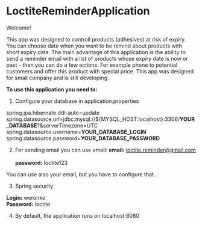 # LoctiteReminderApplication

Welcome!

This app was designed to controll products (adhesives) at risk of expiry. You can choose date when you want to be remind about products with short expiry date. 
The main advantage of this application is the ability to send a reminder email with a list of products whose expiry date is now or past - then you can do a few actions. For example phone to potential customers and offer this product with special price.
This app was designed for small company and is still developing.

<b>To use this application you need to:</b>

1. Configure your database in application.properties

spring.jpa.hibernate.ddl-auto=update <br>
spring.datasource.url=jdbc:mysql://${MYSQL_HOST:localhost}:3306/<b>YOUR_DATABASE</b>?&serverTimezone=UTC<br>
spring.datasource.username=<b>YOUR_DATABASE_LOGIN</b><br>
spring.datasource.password=<b>YOUR_DATABASE_PASSWORD</b><br>

2. For sending email you can use email: 
<b>email:</b> loctite.reminder@gmail.com <br>  
<b>password:</b> loctite123

You can use also your email, but you have to configure that.

3. Spring security

<b>Login:</b> woronko <br>
<b>Password:</b> loctite

4. By default, the application runs on localhost:8080
